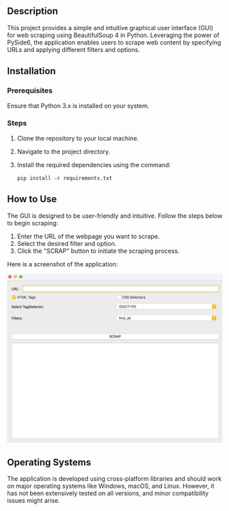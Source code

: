 ## Description

This project provides a simple and intuitive graphical user interface (GUI) for web scraping using BeautifulSoup 4 in Python. Leveraging the power of PySide6, the application enables users to scrape web content by specifying URLs and applying different filters and options.

## Installation

### Prerequisites

Ensure that Python 3.x is installed on your system.

### Steps

1. Clone the repository to your local machine.
2. Navigate to the project directory.
3. Install the required dependencies using the command:

   ```
   pip install -r requirements.txt
   ```

## How to Use

The GUI is designed to be user-friendly and intuitive. Follow the steps below to begin scraping:

1. Enter the URL of the webpage you want to scrape.
2. Select the desired filter and option.
3. Click the "SCRAP" button to initiate the scraping process.

Here is a screenshot of the application:

![Screenshot](medias/Screenshot%202023-08-19%20at%2009.34.08.png)

## Operating Systems

The application is developed using cross-platform libraries and should work on major operating systems like Windows, macOS, and Linux. However, it has not been extensively tested on all versions, and minor compatibility issues might arise.
